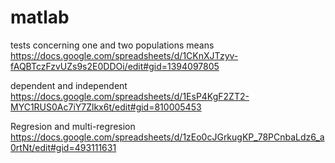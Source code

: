 # matlab

tests concerning one and two populations means
https://docs.google.com/spreadsheets/d/1CKnXJTzyv-fAQBTczFzvUZs9s2E0DDOi/edit#gid=1394097805

dependent and independent
https://docs.google.com/spreadsheets/d/1EsP4KgF2ZT2-MYC1RUS0Ac7iY7Zlkx6t/edit#gid=810005453

Regresion and multi-regresion
https://docs.google.com/spreadsheets/d/1zEo0cJGrkugKP_78PCnbaLdz6_a0rtNt/edit#gid=493111631
